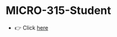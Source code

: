 # MICRO-315-Student
- 👉 Click [here](https://github.com/EPFL-MICRO-315/TPs-Student/tree/TP1_Exercise)
